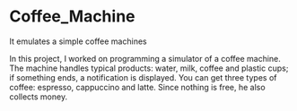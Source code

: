# Coffee_Machine
It emulates a simple coffee machines

In this project, I worked on programming a simulator of a coffee machine. 
The machine handles typical products: water, milk, coffee and plastic cups; 
if something ends, a notification is displayed. 
You can get three types of coffee: espresso, cappuccino and latte. 
Since nothing is free, he also collects money.
